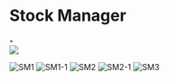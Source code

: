 # Stock Manager
<p align="left">
  <strong>-</strong>
  <br/>
  <img src="https://github.com/emmanuelvelmo/"/>
</p>

![SM1](https://github.com/user-attachments/assets/ef12f5ee-efdc-47ca-8059-bd80af8a6a45)
![SM1-1](https://github.com/user-attachments/assets/07c6f4db-c039-41c1-8bad-117568c3ed0c)
![SM2](https://github.com/user-attachments/assets/0f7bc366-f8ec-4f1b-951f-f157f973cdd6)
![SM2-1](https://github.com/user-attachments/assets/49e4c537-55f9-4c66-87c6-ad26f9753b66)
![SM3](https://github.com/user-attachments/assets/68f1685e-131b-4ae9-bcd0-db8dab637466)
